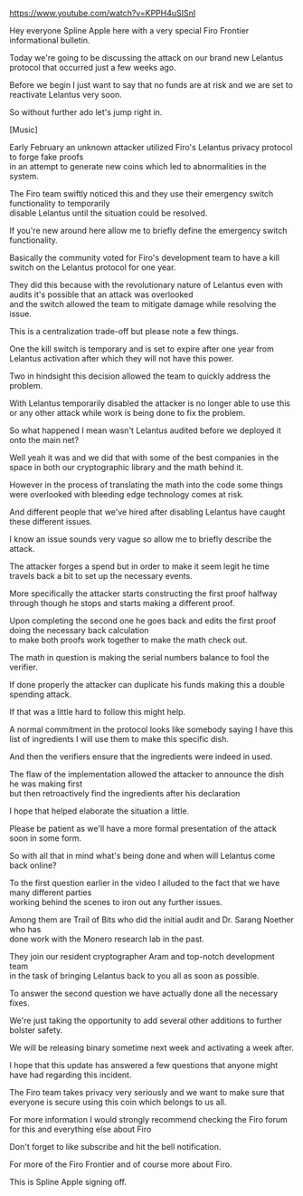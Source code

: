 https://www.youtube.com/watch?v=KPPH4uSISnI

Hey everyone Spline Apple here with a very special Firo Frontier informational bulletin.

Today we're going to be discussing the attack on our brand new Lelantus protocol that occurred just a few weeks ago.

Before we begin I just want to say that no funds are at risk and we are set to reactivate Lelantus very soon.

So without further ado let's jump right in.

[Music]

Early February an unknown attacker utilized Firo's Lelantus privacy protocol to forge fake proofs  
in an attempt to generate new coins which led to abnormalities in the system.

The Firo team swiftly noticed this and they use their emergency switch functionality to temporarily  
disable Lelantus until the situation could be resolved.

If you're new around here allow me to briefly define the emergency switch functionality.

Basically the community voted for Firo's development team to have a kill switch on the Lelantus protocol for one year.

They did this because with the revolutionary nature of Lelantus even with audits it's possible that an attack was overlooked  
and the switch allowed the team to mitigate damage while resolving the issue.

This is a centralization trade-off but please note a few things.

One the kill switch is temporary and is set to expire after one year from Lelantus activation after which they will not have this power.

Two in hindsight this decision allowed the team to quickly address the problem.

With Lelantus temporarily disabled the attacker is no longer able to use this or any other attack while work is being done to fix the problem.

So what happened I mean wasn't Lelantus audited before we deployed it onto the main net?

Well yeah it was and we did that with some of the best companies in the space in both our cryptographic library and the math behind it.

However in the process of translating the math into the code some things were overlooked with bleeding edge technology comes at risk.

And different people that we've hired after disabling Lelantus have caught these different issues.

I know an issue sounds very vague so allow me to briefly describe the attack.

The attacker forges a spend but in order to make it seem legit he time travels back a bit to set up the necessary events.

More specifically the attacker starts constructing the first proof halfway through though he stops and starts making a different proof.

Upon completing the second one he goes back and edits the first proof doing the necessary back calculation  
to make both proofs work together to make the math check out.

The math in question is making the serial numbers balance to fool the verifier.

If done properly the attacker can duplicate his funds making this a double spending attack.

If that was a little hard to follow this might help.

A normal commitment in the protocol looks like somebody saying I have this list of ingredients I will use them to make this specific dish.

And then the verifiers ensure that the ingredients were indeed in used.

The flaw of the implementation allowed the attacker to announce the dish he was making first  
but then retroactively find the ingredients after his declaration

I hope that helped elaborate the situation a little.

Please be patient as we'll have a more formal presentation of the attack soon in some form.

So with all that in mind what's being done and when will Lelantus come back online?

To the first question earlier in the video I alluded to the fact that we have many different parties  
working behind the scenes to iron out any further issues.

Among them are Trail of Bits who did the initial audit and Dr. Sarang Noether who has  
done work with the Monero research lab in the past.

They join our resident cryptographer Aram and top-notch development team  
in the task of bringing Lelantus back to you all as soon as possible.

To answer the second question we have actually done all the necessary fixes.

We're just taking the opportunity to add several other additions to further bolster safety.

We will be releasing binary sometime next week and activating a week after.

I hope that this update has answered a few questions that anyone might have had regarding this incident.

The Firo team takes privacy very seriously and we want to make sure that everyone is secure using this coin which belongs to us all.

For more information I would strongly recommend checking the Firo forum for this and everything else about Firo

Don't forget to like subscribe and hit the bell notification.

For more of the Firo Frontier and of course more about Firo.

This is Spline Apple signing off.
